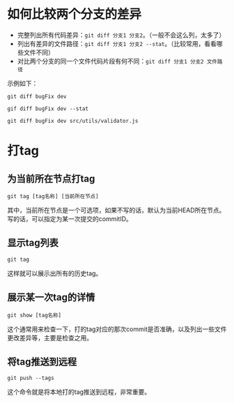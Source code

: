 # 如何比较两个分支的差异

- 完整列出所有代码差异：`git diff 分支1 分支2`。（一般不会这么列，太多了）
- 列出有差异的文件路径：`git diff 分支1 分支2 --stat`。（比较常用，看看哪些文件不同）
- 对比两个分支的同一个文件代码片段有何不同：`git diff 分支1 分支2 文件路径`

示例如下：

```shell
git diff bugFix dev

gif diff bugFix dev --stat

git diff bugFix dev src/utils/validator.js
```

# 打tag

## 为当前所在节点打tag

```shell
git tag [tag名称] [当前所在节点]
```

其中，当前所在节点是一个可选项，如果不写的话，默认为当前HEAD所在节点。写的话，可以指定为某一次提交的commitID。

## 显示tag列表

```shell
git tag
```

这样就可以展示出所有的历史tag。

## 展示某一次tag的详情

```shell
git show [tag名称]
```

这个通常用来检查一下，打的tag对应的那次commit是否准确，以及列出一些文件更改差异等，主要是检查之用。

## 将tag推送到远程

```shell
git push --tags
```
这个命令就是将本地打的tag推送到远程，非常重要。
